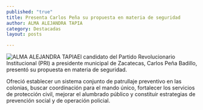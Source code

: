 ```yaml
---
published: "true"
title: Presenta Carlos Peña su propuesta en materia de seguridad
author: ALMA ALEJANDRA TAPIA
category: Destacadas
layout: posts

---
```


![ALMA ALEJANDRA TAPIA](http://i.imgur.com/bloXFLcm.jpg)El candidato del Partido Revolucionario Institucional (PRI) a presidente municipal de Zacatecas, Carlos Peña Badillo, presentó su propuesta en materia de seguridad. 

Ofreció establecer un sistema conjunto de patrullaje preventivo en las colonias, buscar coordinación para el mando único, fortalecer los servicios de protección civil, mejorar el alumbrado público y constituir estrategias de prevención social y de operación policial.
